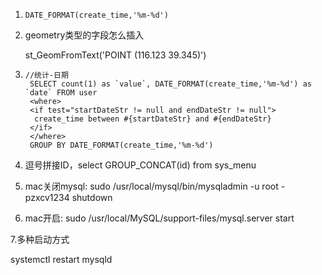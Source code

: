 1. ```mysql
   DATE_FORMAT(create_time,'%m-%d')
   ```

2. geometry类型的字段怎么插入

   st_GeomFromText('POINT (116.123 39.345)')

3. ```mysql
   //统计-日期
    SELECT count(1) as `value`, DATE_FORMAT(create_time,'%m-%d') as `date` FROM user
    <where>
    <if test="startDateStr != null and endDateStr != null">
   	 create_time between #{startDateStr} and #{endDateStr}
    </if>
    </where>
    GROUP BY DATE_FORMAT(create_time,'%m-%d')
   ```



4. 逗号拼接ID，select GROUP_CONCAT(id) from sys_menu
4. mac关闭mysql: sudo /usr/local/mysql/bin/mysqladmin -u root -pzxcv1234 shutdown
4. mac开启: sudo /usr/local/MySQL/support-files/mysql.server start

7.多种启动方式

systemctl restart mysqld
